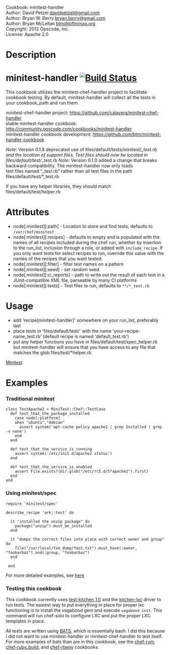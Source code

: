 Cookbook: minitest-handler<br/>
Author: David Petzel <davidpetzel@gmail.com><br/>
Author: Bryan W. Berry <bryan.berry@gmail.com><br/>
Author: Bryan McLellan <btm@loftninjas.org><br/>
Copyright: 2012 Opscode, Inc.<br/>
License: Apache 2.0<br/>

Description
===========

# <a name="title"></a> minitest-handler [![Build Status](https://secure.travis-ci.org/btm/minitest-handler-cookbook.png?branch=master)](http://travis-ci.org/btm/minitest-handler-cookbook)

This cookbook utilizes the minitest-chef-handler project to facilitate
cookbook testing. By default, minitest-handler will collect all the
tests in your cookbook_path and run them. 

minitest-chef-handler project: https://github.com/calavera/minitest-chef-handler<br/>
stable minitest-handler cookbook: http://community.opscode.com/cookbooks/minitest-handler<br/>
minitest-handler cookbook development: https://github.com/btm/minitest-handler-cookbook<br/>

*Note*: Version 0.1.8 deprecated use of
files/default/tests/minitest/*_test.rb and the location of support
files. Test files should now be located in
files/default/test/*_test.rb
*Note*: Version 0.1.0 added a change that breaks backward compatibility. The minitest-handler now only loads<br/>
test files named "<recipe-name>_test.rb" rather than all test files in the path files/default/test/*_test.rb

If you have any helper libraries, they should match files/default/test/*helper*.rb

Attributes
==========

* node[:minitest][:path] - Location to store and find tests, defaults
  to `/var/chef/minitest`
* node[:minitest][:recipes] - defaults to empty and is populated with
  the names of all recipes included during the chef run, whether by
  insertion to the run_list, inclusion through a role, or added with
  `include_recipe`. If you only want tests for select recipes to run,
  override this value with the names of the recipes that you want tested.
* node[:minitest][:filter] - filter test names on a pattern
* node[:minitest][:seed] - set random seed
* node[:minitest][:ci_reports] - path to write out the result of each
  test in a JUnit-compatible XML file, parseable by many CI platforms
* node[:minitest][:tests] - Test files to run, defaults to `**/*_test.rb`

Usage
=====

* add 'recipe[minitest-handler]' somewhere on your run_list,
  preferably last
* place tests in 'files/default/test/' with the name 'your-recipe-name_test.rb' (default recipe is named 'default_test.rb')
* put any helper functions you have in files/default/test/spec_helper.rb but
  minitest-handler will ensure that you have access to any file that
  matches the glob files/test/*helper.rb

[Minitest](https://github.com/seattlerb/minitest)

Examples
========

### Traditional minitest

    class TestApache2 < MiniTest::Chef::TestCase
      def test_that_the_package_installed
        case node[:platform]
        when "ubuntu","debian"
          assert system('apt-cache policy apache2 | grep Installed | grep -v none')
        end
      end

      def test_that_the_service_is_running
        assert system('/etc/init.d/apache2 status')
      end

      def test_that_the_service_is_enabled
        assert File.exists?(Dir.glob("/etc/rc5.d/S*apache2").first)
      end
    end



### Using minitest/spec

    require 'minitest/spec'

    describe_recipe 'ark::test' do

      it "installed the unzip package" do
        package("unzip").must_be_installed
      end

      it "dumps the correct files into place with correct owner and group" do
        file("/usr/local/foo_dump/foo1.txt").must_have(:owner, "foobarbaz").and(:group, "foobarbaz")
      end

     end

For more detailed examples, see [here](https://github.com/calavera/minitest-chef-handler/blob/v0.4.0/examples/spec_examples/files/default/tests/minitest/example_test.rb)


### Testing this cookbook

This cookbook currently uses [test-kitchen 1.0](https://github.com/opscode/test-kitchen/tree/1.0) and the
[kitchen-lxc](https://github.com/portertech/kitchen-lxc) driver to run
tests. The easiest way to put everything in place for proper lxc
functioning is to install the vagabond gem and execute `vagabond
init`. This command will run chef-solo to configure LXC and put the
proper LXC templates in place.

All tests are written using
[BATS](https://github.com/sstephenson/bats), which is essentially
bash. I did this because I did not want to use minitest-handler or
minitest-chef-handler to test itself. For more examples of bats than are in this cookbook, see
the [chef-rvm](https://github.com/fnichol/chef-rvm), [chef-ruby_build](https://github.com/fnichol/chef-ruby_build), and [chef-rbenv](https://github.com/fnichol/chef-rbenv) cookbooks.
